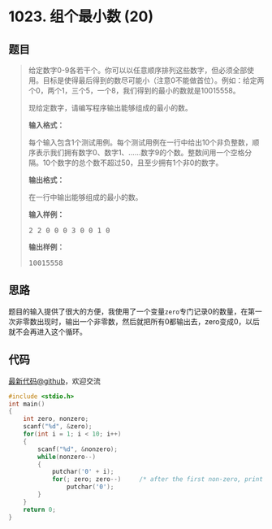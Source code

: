 <h1>1023. 组个最小数 (20)</h1>

## 题目

> <div id="problemContent">
> <p>
> 给定数字0-9各若干个。你可以以任意顺序排列这些数字，但必须全部使用。目标是使得最后得到的数尽可能小（注意0不能做首位）。例如：给定两个0，两个1，三个5，一个8，我们得到的最小的数就是10015558。 </p>
> <p>现给定数字，请编写程序输出能够组成的最小的数。</p>
> <p><b>
> 输入格式：
> </b></p>
> <p>每个输入包含1个测试用例。每个测试用例在一行中给出10个非负整数，顺序表示我们拥有数字0、数字1、……数字9的个数。整数间用一个空格分隔。10个数字的总个数不超过50，且至少拥有1个非0的数字。
> </p>
> <p><b>
> 输出格式：
> </b></p>
> <p>
> 在一行中输出能够组成的最小的数。
> </p>
> <b>输入样例：</b><pre>
> 2 2 0 0 0 3 0 0 1 0
> </pre>
> <b>输出样例：</b><pre>
> 10015558
> </pre>
> </div>

## 思路

题目的输入提供了很大的方便，我使用了一个变量`zero`专门记录0的数量，在第一次非零数出现时，输出一个非零数，然后就把所有0都输出去，zero变成0，以后就不会再进入这个循环。

## 代码

[最新代码@github](https://github.com/OliverLew/PAT/blob/master/PATBasic/1023.c)，欢迎交流
```c
#include <stdio.h>
int main()
{
    int zero, nonzero;
    scanf("%d", &zero);
    for(int i = 1; i < 10; i++)
    {
        scanf("%d", &nonzero);
        while(nonzero--)
        {
            putchar('0' + i);
            for(; zero; zero--)     /* after the first non-zero, print all the zeros */
                putchar('0');
        }
    }
    return 0;
}

```